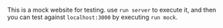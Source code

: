 This is a mock website for testing.
use `run server` to execute it, and then you can test against 
`localhost:3000` by executing `run mock`.